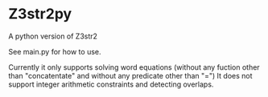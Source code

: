# Z3str2py
 A python version of Z3str2

See main.py for how to use.

Currently it only supports solving word equations (without any fuction other than "concatentate" and without any predicate other than "=") It does not support integer arithmetic constraints and detecting overlaps.
